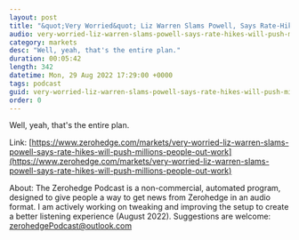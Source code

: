 ```yaml
---
layout: post
title: "&quot;Very Worried&quot; Liz Warren Slams Powell, Says Rate-Hikes Will Push &quot;Millions Of People Out Of Work&quot;"
audio: very-worried-liz-warren-slams-powell-says-rate-hikes-will-push-millions-people-out-work-0
category: markets
desc: "Well, yeah, that's the entire plan."
duration: 00:05:42
length: 342
datetime: Mon, 29 Aug 2022 17:29:00 +0000
tags: podcast
guid: very-worried-liz-warren-slams-powell-says-rate-hikes-will-push-millions-people-out-work-0
order: 0
---
```

Well, yeah, that's the entire plan.

Link: [https://www.zerohedge.com/markets/very-worried-liz-warren-slams-powell-says-rate-hikes-will-push-millions-people-out-work](https://www.zerohedge.com/markets/very-worried-liz-warren-slams-powell-says-rate-hikes-will-push-millions-people-out-work)

About: The Zerohedge Podcast is a non-commercial, automated program, designed to give people a way to get news from Zerohedge in an audio format.  I am actively working on tweaking and improving the setup to create a better listening experience (August 2022).  Suggestions are welcome: [zerohedgePodcast@outlook.com](mailto:zerohedgePodcast@outlook.com)